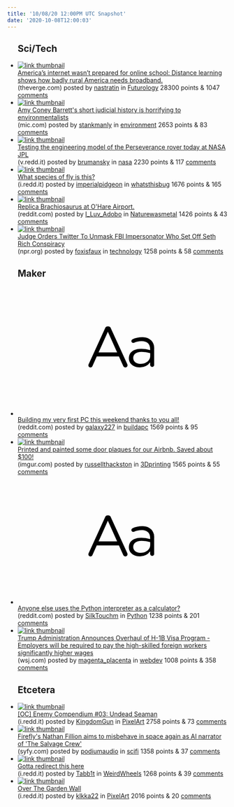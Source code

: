 ```yaml
---
title: '10/08/20 12:00PM UTC Snapshot'
date: '2020-10-08T12:00:03'
---
```

<ul>
<h2>Sci/Tech</h2>

<li><a href='https://www.theverge.com/21504476/online-school-covid-pandemic-rural-low-income-internet-broadband'><img src='https://b.thumbs.redditmedia.com/uN8QAnu_SggPbfIDmEkQmeCNEnGTn7JzjY7MYNyo3TQ.jpg' alt='link thumbnail'></a><div><div class='linkTitle'><a href='https://www.theverge.com/21504476/online-school-covid-pandemic-rural-low-income-internet-broadband'>America’s internet wasn’t prepared for online school: Distance learning shows how badly rural America needs broadband.</a></div>(theverge.com) posted by <a href='https://www.reddit.com/user/nastratin'>nastratin</a> in <a href='https://www.reddit.com/r/Futurology'>Futurology</a> 28300 points & 1047 <a href='https://www.reddit.com/r/Futurology/comments/j6wpne/americas_internet_wasnt_prepared_for_online/'>comments</a></div></li>

<li><a href='https://www.mic.com/p/how-might-amy-coney-barrett-rule-on-environmental-issues-35036440'><img src='https://b.thumbs.redditmedia.com/2P9bKcAO7Pj7zA3j4gphAeh8fty6VVjVtQk-DtVyPPs.jpg' alt='link thumbnail'></a><div><div class='linkTitle'><a href='https://www.mic.com/p/how-might-amy-coney-barrett-rule-on-environmental-issues-35036440'>Amy Coney Barrett's short judicial history is horrifying to environmentalists</a></div>(mic.com) posted by <a href='https://www.reddit.com/user/stankmanly'>stankmanly</a> in <a href='https://www.reddit.com/r/environment'>environment</a> 2653 points & 83 <a href='https://www.reddit.com/r/environment/comments/j6uga6/amy_coney_barretts_short_judicial_history_is/'>comments</a></div></li>

<li><a href='https://v.redd.it/qicnyc2ulqr51'><img src='https://b.thumbs.redditmedia.com/afLUQ_2hsQji0EahnAiyYOEnwYsXIc0NrUU_KXPurLo.jpg' alt='link thumbnail'></a><div><div class='linkTitle'><a href='https://v.redd.it/qicnyc2ulqr51'>Testing the engineering model of the Perseverance rover today at NASA JPL</a></div>(v.redd.it) posted by <a href='https://www.reddit.com/user/brumansky'>brumansky</a> in <a href='https://www.reddit.com/r/nasa'>nasa</a> 2230 points & 117 <a href='https://www.reddit.com/r/nasa/comments/j6zdh3/testing_the_engineering_model_of_the_perseverance/'>comments</a></div></li>

<li><a href='https://i.redd.it/hy6z5lin6sr51.jpg'><img src='https://a.thumbs.redditmedia.com/wJl2qKjKMpFUWBAzJZ48t0ZRC4qMaF9ion93tn1H880.jpg' alt='link thumbnail'></a><div><div class='linkTitle'><a href='https://i.redd.it/hy6z5lin6sr51.jpg'>What species of fly is this?</a></div>(i.redd.it) posted by <a href='https://www.reddit.com/user/imperialpidgeon'>imperialpidgeon</a> in <a href='https://www.reddit.com/r/whatsthisbug'>whatsthisbug</a> 1676 points & 165 <a href='https://www.reddit.com/r/whatsthisbug/comments/j74nih/what_species_of_fly_is_this/'>comments</a></div></li>

<li><a href='https://www.reddit.com/gallery/j70gov'><img src='https://b.thumbs.redditmedia.com/Q-TGmODQI-zhZ4s0F946gkSNJHEg8qCzgDjFxN6YfpU.jpg' alt='link thumbnail'></a><div><div class='linkTitle'><a href='https://www.reddit.com/gallery/j70gov'>Replica Brachiosaurus at O'Hare Airport.</a></div>(reddit.com) posted by <a href='https://www.reddit.com/user/I_Luv_Adobo'>I_Luv_Adobo</a> in <a href='https://www.reddit.com/r/Naturewasmetal'>Naturewasmetal</a> 1426 points & 43 <a href='https://www.reddit.com/r/Naturewasmetal/comments/j70gov/replica_brachiosaurus_at_ohare_airport/'>comments</a></div></li>

<li><a href='https://www.npr.org/2020/10/07/921285470/judge-orders-twitter-to-unmask-fbi-impersonator-who-set-off-seth-rich-conspiracy?utm_medium=RSS&amp;utm_campaign=news'><img src='https://a.thumbs.redditmedia.com/gTeuVPFiVx8I77av42TAd_CGwIp1hA97BqaBIUzm-c8.jpg' alt='link thumbnail'></a><div><div class='linkTitle'><a href='https://www.npr.org/2020/10/07/921285470/judge-orders-twitter-to-unmask-fbi-impersonator-who-set-off-seth-rich-conspiracy?utm_medium=RSS&amp;utm_campaign=news'>Judge Orders Twitter To Unmask FBI Impersonator Who Set Off Seth Rich Conspiracy</a></div>(npr.org) posted by <a href='https://www.reddit.com/user/foxisfaux'>foxisfaux</a> in <a href='https://www.reddit.com/r/technology'>technology</a> 1258 points & 58 <a href='https://www.reddit.com/r/technology/comments/j71hff/judge_orders_twitter_to_unmask_fbi_impersonator/'>comments</a></div></li>

<h2>Maker</h2>

<li><a href='https://www.reddit.com/r/buildapc/comments/j74ij5/building_my_very_first_pc_this_weekend_thanks_to/'><svg version='1.1' viewBox='-34 -12 104 64' preserveAspectRatio='xMidYMid slice' xmlns='http://www.w3.org/2000/svg' xmlns:xlink='http://www.w3.org/1999/xlink'>
    <title>text link thumbnail</title>
    <path d='M12.19,8.84a1.45,1.45,0,0,0-1.4-1h-.12a1.46,1.46,0,0,0-1.42,1L1.14,26.56a1.29,1.29,0,0,0-.14.59,1,1,0,0,0,1,1,1.12,1.12,0,0,0,1.08-.77l2.08-4.65h11l2.08,4.59a1.24,1.24,0,0,0,1.12.83,1.08,1.08,0,0,0,1.08-1.08,1.64,1.64,0,0,0-.14-.57ZM6.08,20.71l4.59-10.22,4.6,10.22Z'>
    </path>
    <path d='M32.24,14.78A6.35,6.35,0,0,0,27.6,13.2a11.36,11.36,0,0,0-4.7,1,1,1,0,0,0-.58.89,1,1,0,0,0,.94.92,1.23,1.23,0,0,0,.39-.08,8.87,8.87,0,0,1,3.72-.81c2.7,0,4.28,1.33,4.28,3.92v.5a15.29,15.29,0,0,0-4.42-.61c-3.64,0-6.14,1.61-6.14,4.64v.05c0,2.95,2.7,4.48,5.37,4.48a6.29,6.29,0,0,0,5.19-2.48V26.9a1,1,0,0,0,1,1,1,1,0,0,0,1-1.06V19A5.71,5.71,0,0,0,32.24,14.78Zm-.56,7.7c0,2.28-2.17,3.89-4.81,3.89-1.94,0-3.61-1.06-3.61-2.86v-.06c0-1.8,1.5-3,4.2-3a15.2,15.2,0,0,1,4.22.61Z'>
    </path>
    </svg></a><div><div class='linkTitle'><a href='https://www.reddit.com/r/buildapc/comments/j74ij5/building_my_very_first_pc_this_weekend_thanks_to/'>Building my very first PC this weekend thanks to you all!</a></div>(reddit.com) posted by <a href='https://www.reddit.com/user/galaxy227'>galaxy227</a> in <a href='https://www.reddit.com/r/buildapc'>buildapc</a> 1569 points & 95 <a href='https://www.reddit.com/r/buildapc/comments/j74ij5/building_my_very_first_pc_this_weekend_thanks_to/'>comments</a></div></li>

<li><a href='https://imgur.com/FkQlGYP.jpg'><img src='https://a.thumbs.redditmedia.com/U6ySKpVPXGWpH8HmKtoMppuKAeSVqeL7ioFkW0ISx54.jpg' alt='link thumbnail'></a><div><div class='linkTitle'><a href='https://imgur.com/FkQlGYP.jpg'>Printed and painted some door plaques for our Airbnb. Saved about $100!</a></div>(imgur.com) posted by <a href='https://www.reddit.com/user/russellthackston'>russellthackston</a> in <a href='https://www.reddit.com/r/3Dprinting'>3Dprinting</a> 1565 points & 55 <a href='https://www.reddit.com/r/3Dprinting/comments/j74v1s/printed_and_painted_some_door_plaques_for_our/'>comments</a></div></li>

<li><a href='https://www.reddit.com/r/Python/comments/j6xdak/anyone_else_uses_the_python_interpreter_as_a/'><svg version='1.1' viewBox='-34 -12 104 64' preserveAspectRatio='xMidYMid slice' xmlns='http://www.w3.org/2000/svg' xmlns:xlink='http://www.w3.org/1999/xlink'>
    <title>text link thumbnail</title>
    <path d='M12.19,8.84a1.45,1.45,0,0,0-1.4-1h-.12a1.46,1.46,0,0,0-1.42,1L1.14,26.56a1.29,1.29,0,0,0-.14.59,1,1,0,0,0,1,1,1.12,1.12,0,0,0,1.08-.77l2.08-4.65h11l2.08,4.59a1.24,1.24,0,0,0,1.12.83,1.08,1.08,0,0,0,1.08-1.08,1.64,1.64,0,0,0-.14-.57ZM6.08,20.71l4.59-10.22,4.6,10.22Z'>
    </path>
    <path d='M32.24,14.78A6.35,6.35,0,0,0,27.6,13.2a11.36,11.36,0,0,0-4.7,1,1,1,0,0,0-.58.89,1,1,0,0,0,.94.92,1.23,1.23,0,0,0,.39-.08,8.87,8.87,0,0,1,3.72-.81c2.7,0,4.28,1.33,4.28,3.92v.5a15.29,15.29,0,0,0-4.42-.61c-3.64,0-6.14,1.61-6.14,4.64v.05c0,2.95,2.7,4.48,5.37,4.48a6.29,6.29,0,0,0,5.19-2.48V26.9a1,1,0,0,0,1,1,1,1,0,0,0,1-1.06V19A5.71,5.71,0,0,0,32.24,14.78Zm-.56,7.7c0,2.28-2.17,3.89-4.81,3.89-1.94,0-3.61-1.06-3.61-2.86v-.06c0-1.8,1.5-3,4.2-3a15.2,15.2,0,0,1,4.22.61Z'>
    </path>
    </svg></a><div><div class='linkTitle'><a href='https://www.reddit.com/r/Python/comments/j6xdak/anyone_else_uses_the_python_interpreter_as_a/'>Anyone else uses the Python interpreter as a calculator?</a></div>(reddit.com) posted by <a href='https://www.reddit.com/user/SilkTouchm'>SilkTouchm</a> in <a href='https://www.reddit.com/r/Python'>Python</a> 1238 points & 201 <a href='https://www.reddit.com/r/Python/comments/j6xdak/anyone_else_uses_the_python_interpreter_as_a/'>comments</a></div></li>

<li><a href='https://www.wsj.com/articles/trump-administration-announces-overhaul-of-h-1b-visa-program-11602017434'><img src='https://b.thumbs.redditmedia.com/wadauHg7DQWXcKT4InvBJ5jo6h0ikJTYlEQZyZAZuhg.jpg' alt='link thumbnail'></a><div><div class='linkTitle'><a href='https://www.wsj.com/articles/trump-administration-announces-overhaul-of-h-1b-visa-program-11602017434'>Trump Administration Announces Overhaul of H-1B Visa Program - Employers will be required to pay the high-skilled foreign workers significantly higher wages</a></div>(wsj.com) posted by <a href='https://www.reddit.com/user/magenta_placenta'>magenta_placenta</a> in <a href='https://www.reddit.com/r/webdev'>webdev</a> 1008 points & 358 <a href='https://www.reddit.com/r/webdev/comments/j6rkqz/trump_administration_announces_overhaul_of_h1b/'>comments</a></div></li>

<h2>Etcetera</h2>

<li><a href='https://i.redd.it/0v83u6lz8or51.gif'><img src='https://b.thumbs.redditmedia.com/dx8gdwnmV8xqbjpIC1HCbG97UBr-9tpmPf-uHvuru7E.jpg' alt='link thumbnail'></a><div><div class='linkTitle'><a href='https://i.redd.it/0v83u6lz8or51.gif'>[OC] Enemy Compendium #03: Undead Seaman</a></div>(i.redd.it) posted by <a href='https://www.reddit.com/user/KingdomGun'>KingdomGun</a> in <a href='https://www.reddit.com/r/PixelArt'>PixelArt</a> 2758 points & 73 <a href='https://www.reddit.com/r/PixelArt/comments/j6qh4r/oc_enemy_compendium_03_undead_seaman/'>comments</a></div></li>

<li><a href='https://www.syfy.com/syfywire/nathan-fillion-narrates-the-sci-fi-novel-the-salvage-crew'><img src='https://b.thumbs.redditmedia.com/bzxXzDqmG55sh3a1cP6djzkZoCI49aH4o9-AwxWxcxc.jpg' alt='link thumbnail'></a><div><div class='linkTitle'><a href='https://www.syfy.com/syfywire/nathan-fillion-narrates-the-sci-fi-novel-the-salvage-crew'>Firefly's Nathan Fillion aims to misbehave in space again as AI narrator of 'The Salvage Crew'</a></div>(syfy.com) posted by <a href='https://www.reddit.com/user/podiumaudio'>podiumaudio</a> in <a href='https://www.reddit.com/r/scifi'>scifi</a> 1358 points & 37 <a href='https://www.reddit.com/r/scifi/comments/j6vl8f/fireflys_nathan_fillion_aims_to_misbehave_in/'>comments</a></div></li>

<li><a href='https://i.redd.it/hi5g3ejx1pr51.jpg'><img src='https://b.thumbs.redditmedia.com/dr0VtLtT2LpROIUKv7Uw-xAZLSmmIG7NiXE0HL1GqkU.jpg' alt='link thumbnail'></a><div><div class='linkTitle'><a href='https://i.redd.it/hi5g3ejx1pr51.jpg'>Gotta redirect this here</a></div>(i.redd.it) posted by <a href='https://www.reddit.com/user/Tabb1t'>Tabb1t</a> in <a href='https://www.reddit.com/r/WeirdWheels'>WeirdWheels</a> 1268 points & 39 <a href='https://www.reddit.com/r/WeirdWheels/comments/j6w1po/gotta_redirect_this_here/'>comments</a></div></li>

<li><a href='https://i.redd.it/mxezulmd1qr51.png'><img src='https://b.thumbs.redditmedia.com/O07LgYXR4Gm4iS4_Hz30P9LAPRsYv2qV75BqRLihwMc.jpg' alt='link thumbnail'></a><div><div class='linkTitle'><a href='https://i.redd.it/mxezulmd1qr51.png'>Over The Garden Wall</a></div>(i.redd.it) posted by <a href='https://www.reddit.com/user/klkka22'>klkka22</a> in <a href='https://www.reddit.com/r/PixelArt'>PixelArt</a> 2016 points & 20 <a href='https://www.reddit.com/r/PixelArt/comments/j6x5g3/over_the_garden_wall/'>comments</a></div></li>

</ul>
